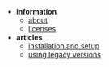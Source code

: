 <!-- docs/_sidebar.md -->
* **information**
    * [about](/README.md)
    * [licenses](/information/licenses.md)
* **articles**
    * [installation and setup](/articles/installing.md)
    * [using legacy versions](/articles/legacy.md)
